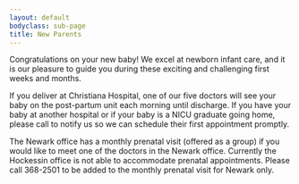 ```yaml
---
layout: default
bodyclass: sub-page
title: New Parents
---
```


Congratulations on your new baby! We excel at newborn infant care, and it is our pleasure to guide you during these exciting and challenging first weeks and months.

If you deliver at Christiana Hospital, one of our five doctors will see your baby on the post-partum unit each morning until discharge. If you have your baby at another hospital or if your baby is a NICU graduate going home, please call to notify us so we can schedule their first appointment promptly. 

The Newark office has a monthly prenatal visit (offered as a group) if you would like to meet one of the doctors in the Newark office. Currently the Hockessin office is not able to accommodate prenatal appointments. Please call 368-2501 to be added to the monthly prenatal visit for Newark only.